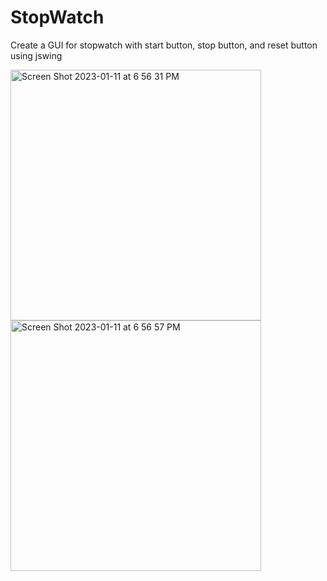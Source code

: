 # StopWatch
Create a GUI for stopwatch with start button, stop button, and reset button using jswing 

<img width="401" alt="Screen Shot 2023-01-11 at 6 56 31 PM" src="https://user-images.githubusercontent.com/93438683/211943295-fd77a3a5-a07c-458a-b369-1f9ca108c21c.png">

<img width="401" alt="Screen Shot 2023-01-11 at 6 56 57 PM" src="https://user-images.githubusercontent.com/93438683/211943340-6598d8ae-f4d6-4029-b198-385f3af3d4a8.png">

